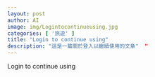 ```yaml
---
layout: post
author: AI
image: img/Logintocontinueusing.jpg
categories: [ '旅遊' ]
title: "Login to continue using"  
description: "這是一篇關於登入以繼續使用的文章"  "
---
```

Login to continue using